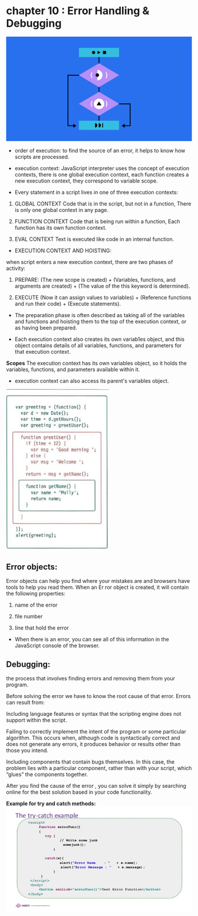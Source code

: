 # chapter 10 : Error Handling & Debugging

![error_handle](error.png)

* order of execution: to find the source of an error, it helps to know how scripts are processed.

* execution context: JavaScript interpreter uses the concept of execution contexts, there is one global execution context, each function creates a new execution context, they correspond to variable scope.

* Every statement in a script lives in one of three execution contexts:
1. GLOBAL CONTEXT
Code that is in the script, but not in a function, There is only one global context in any page.

2. FUNCTION CONTEXT
Code that is being run within a function, Each function has its own function context.

3. EVAL CONTEXT 
Text is executed like code in an internal function.

* EXECUTION CONTEXT AND HOISTING:

when script enters a new execution context, there are two phases
of activity:
1. PREPARE: (The new scope is created) + (Variables, functions, and arguments are created) + (The value of the this keyword is determined).

2. EXECUTE
(Now it can assign values to variables) + (Reference functions and run their code) + (Execute statements).

* The preparation phase is often described as taking all of the variables and functions and hoisting them to the top of the execution context, or as having been prepared.

* Each execution context also creates its own
variab1es object, and this object contains details of all variables, functions, and parameters for that execution context.

**Scopes**
The execution context has its own variables object, so it holds the variables, functions, and parameters available within it.

* execution context can also access its parent's variables object.

![Scope](scope.jpg)


## Error objects:

Error objects can help you find where your mistakes are and browsers have tools to help you read them. When an Er ror object is created, it will contain the following properties:

1. name of the error

2. file number

3. line that hold the error

* When there is an error, you can see all of this information in the JavaScript console of the browser.

## Debugging:

the process that involves finding errors and removing them from your program.

Before solving the error we have to know the root cause of that error. Errors can result from:

Including language features or syntax that the scripting engine does not support within the script.

Failing to correctly implement the intent of the program or some particular algorithm. This occurs when, although code is syntactically correct and does not generate any errors, it produces behavior or results other than those you intend.

Including components that contain bugs themselves. In this case, the problem lies with a particular component, rather than with your script, which “glues” the components together.

After you find the cause of the error , you can solve it simply by searching online for the best solution based in your code functionality.

**Example for try and catch methods:** 
![try_catchMethod](try.jpg)

